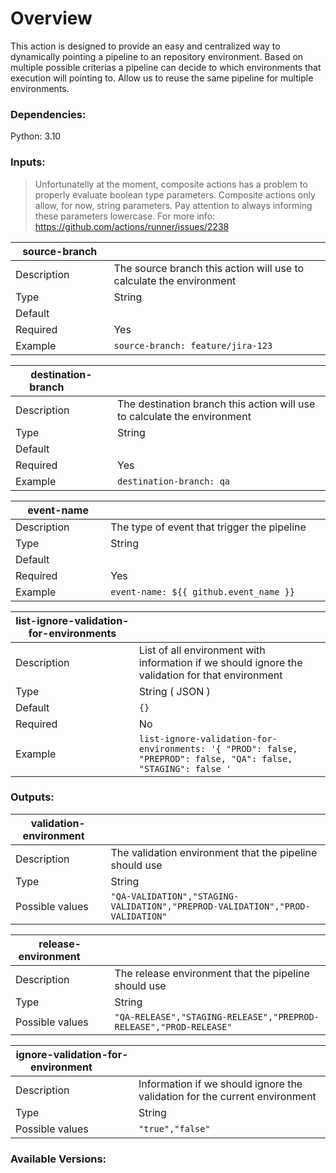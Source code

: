 # **Overview**

This action is designed to provide an easy and centralized way to dynamically pointing a pipeline to an repository environment.
Based on multiple possible criterias a pipeline can decide to which environments that execution will pointing to.
Allow us to reuse the same pipeline for multiple environments.

### Dependencies:
Python: 3.10

### Inputs:

> Unfortunatelly at the moment, composite actions has a problem to properly evaluate boolean type parameters. Composite actions only allow, for now, string parameters.
Pay attention to always informing these parameters lowercase.
For more info: https://github.com/actions/runner/issues/2238

| **source-branch** <img width=78/> | <img width=575 />                                                       |
| ---                         | ---                                                                           |
| Description                 | The source branch this action will use to calculate the environment           |
| Type                        | String                                                                        |
| Default                     |                                                                               |
| Required                    | Yes                                                                           |
| Example                     | `source-branch: feature/jira-123`                                             |

| **destination-branch** <img width=43/> | <img width=575 />                                                  |
| ---                         | ---                                                                           |
| Description                 | The destination branch this action will use to calculate the environment      |
| Type                        | String                                                                        |
| Default                     |                                                                               |
| Required                    | Yes                                                                           |
| Example                     | `destination-branch: qa`                                                      |

| **event-name** <img width=95/> | <img width=575 />                                                          |
| ---                         | ---                                                                           |
| Description                 | The type of event that trigger the pipeline                                   |
| Type                        | String                                                                        |
| Default                     |                                                                               |
| Required                    | Yes                                                                           |
| Example                     | `event-name: ${{ github.event_name }}`                                        |

| **list-ignore-validation-for-environments** <img width=95/> | <img width=575 />                                                              |
| ---                         | ---                                                                                                            |
| Description                 | List of all environment with information if we should ignore the validation for that environment               |
| Type                        | String ( JSON )                                                                                                |
| Default                     | `{}`                                                                                                           |
| Required                    | No                                                                                                             |
| Example                     | `list-ignore-validation-for-environments: '{ "PROD": false, "PREPROD": false, "QA": false, "STAGING": false '` |

### Outputs:

| **validation-environment** <img width=10/> | <img width=575 />                                              |
| ---                         | ---                                                                           |
| Description                 | The validation environment that the pipeline should use                       |
| Type                        | String                                                                        |
| Possible values             | `"QA-VALIDATION","STAGING-VALIDATION","PREPROD-VALIDATION","PROD-VALIDATION"` |

| **release-environment** <img width=30/> | <img width=575 />                                                 |
| ---                         | ---                                                                           |
| Description                 | The release environment that the pipeline should use                          |
| Type                        | String                                                                        |
| Possible values             | `"QA-RELEASE","STAGING-RELEASE","PREPROD-RELEASE","PROD-RELEASE"`             |

| **ignore-validation-for-environment** <img width=30/> | <img width=575 />                                   |
| ---                         | ---                                                                           |
| Description                 | Information if we should ignore the validation for the current environment    |
| Type                        | String                                                                        |
| Possible values             | `"true","false"`                                                              |

### Available Versions:
